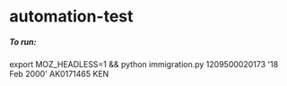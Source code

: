 # automation-test


##### To run: 
 export MOZ_HEADLESS=1 && python immigration.py 1209500020173 '18 Feb 2000' AK0171465 KEN
